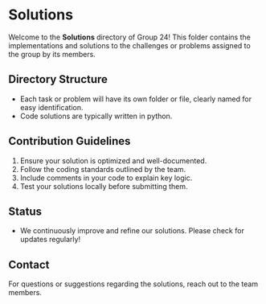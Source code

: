 # Solutions

Welcome to the **Solutions** directory of Group 24! This folder contains the implementations and solutions to the challenges or problems assigned to the group by its members.

## Directory Structure

- Each task or problem will have its own folder or file, clearly named for easy identification.
- Code solutions are typically written in python.

## Contribution Guidelines

1. Ensure your solution is optimized and well-documented.
2. Follow the coding standards outlined by the team.
3. Include comments in your code to explain key logic.
4. Test your solutions locally before submitting them.

## Status

- We continuously improve and refine our solutions. Please check for updates regularly!

## Contact

For questions or suggestions regarding the solutions, reach out to the team members.
